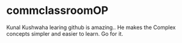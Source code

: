 # commclassroomOP

Kunal Kushwaha learing github is amazing..
He makes the Complex concepts simpler and easier to learn.
Go for it.

